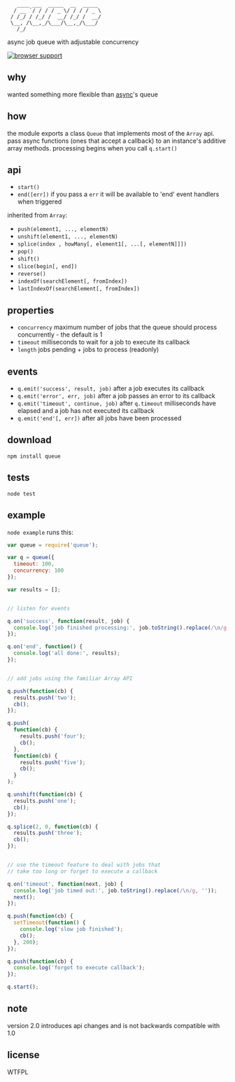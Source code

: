 ```
   ____ ___  _____  __  _____ 
  / __ `/ / / / _ \/ / / / _ \
 / /_/ / /_/ /  __/ /_/ /  __/
 \__, /\__,_/\___/\__,_/\___/ 
   /_/                        
```
async job queue with adjustable concurrency

[![browser support](http://ci.testling.com/jessetane/queue.png)](http://ci.testling.com/jessetane/queue)

## why
wanted something more flexible than [async](https://github.com/caolan/async#queue)'s queue

## how
the module exports a class `Queue` that implements most of the `Array` api. pass async functions (ones that accept a callback) to an instance's additive array methods. processing begins when you call `q.start()`

## api
* `start()`  
* `end([err])` if you pass a `err` it will be available to 'end' event handlers when triggered

inherited from `Array`:
* `push(element1, ..., elementN)`  
* `unshift(element1, ..., elementN)`  
* `splice(index , howMany[, element1[, ...[, elementN]]])`  
* `pop()`  
* `shift()`  
* `slice(begin[, end])`  
* `reverse()`  
* `indexOf(searchElement[, fromIndex])`  
* `lastIndexOf(searchElement[, fromIndex])`  

## properties
* `concurrency` maximum number of jobs that the queue should process concurrently - the default is 1  
* `timeout` milliseconds to wait for a job to execute its callback  
* `length` jobs pending + jobs to process (readonly)

## events
* `q.emit('success', result, job)` after a job executes its callback  
* `q.emit('error', err, job)` after a job passes an error to its callback  
* `q.emit('timeout', continue, job)` after `q.timeout` milliseconds have elapsed and a job has not executed its callback  
* `q.emit('end'[, err])` after all jobs have been processed

## download
`npm install queue`  

## tests
`node test`

## example
`node example` runs this:
```javascript
var queue = require('queue');

var q = queue({
  timeout: 100,
  concurrency: 100
});

var results = [];


// listen for events

q.on('success', function(result, job) {
  console.log('job finished processing:', job.toString().replace(/\n/g, ''));
});

q.on('end', function() {
  console.log('all done:', results);
});


// add jobs using the familiar Array API

q.push(function(cb) {
  results.push('two');
  cb();
});

q.push(
  function(cb) {
    results.push('four');
    cb();
  },
  function(cb) {
    results.push('five');
    cb();
  }
);

q.unshift(function(cb) {
  results.push('one');
  cb();
});

q.splice(2, 0, function(cb) {
  results.push('three');
  cb();
});


// use the timeout feature to deal with jobs that 
// take too long or forget to execute a callback

q.on('timeout', function(next, job) {
  console.log('job timed out:', job.toString().replace(/\n/g, ''));
  next();
});

q.push(function(cb) {
  setTimeout(function() {
    console.log('slow job finished');
    cb();
  }, 200);
});

q.push(function(cb) {
  console.log('forgot to execute callback');
});

q.start();
```

## note
version 2.0 introduces api changes and is not backwards compatible with 1.0

## license
WTFPL
